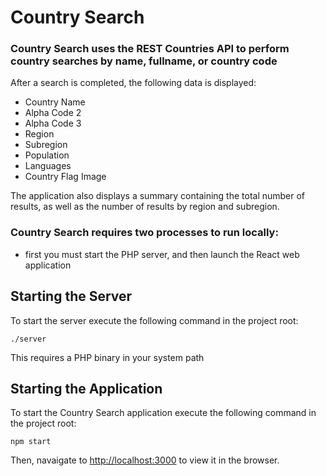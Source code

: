 # Country Search

### Country Search uses the REST Countries API to perform country searches by name, fullname, or country code

After a search is completed, the following data is displayed:
* Country Name
* Alpha Code 2
* Alpha Code 3
* Region
* Subregion
* Population
* Languages
* Country Flag Image

The application also displays a summary containing the total number of results, as well as the number of results by region and subregion.

### Country Search requires two processes to run locally:
* first you must start the PHP server, and then launch the React web application

## Starting the Server

To start the server execute the following command in the project root:

```
./server
```

This requires a PHP binary in your system path

## Starting the Application

To start the Country Search application execute the following command in the project root:

```
npm start
```

Then, navaigate to [http://localhost:3000](http://localhost:3000) to view it in the browser.